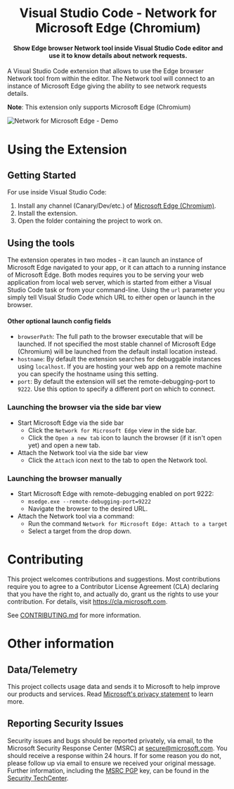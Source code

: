 <h1 align="center">
  <br>
  Visual Studio Code - Network for Microsoft Edge (Chromium)
  <br>
</h1>

<h4 align="center">Show Edge browser Network tool inside Visual Studio Code editor and use it to know details about network requests.</h4>

A Visual Studio Code extension that allows to use the Edge browser Network tool
from within the editor. The Network tool will connect to an instance of
Microsoft Edge giving the ability to see network requests details.

**Note**: This extension only supports Microsoft Edge (Chromium)

![Network for Microsoft Edge - Demo](demo.gif)

# Using the Extension

## Getting Started

For use inside Visual Studio Code:

1. Install any channel (Canary/Dev/etc.) of
   [Microsoft Edge (Chromium)](https://aka.ms/edgeinsider).
1. Install the extension.
1. Open the folder containing the project to work on.

## Using the tools

The extension operates in two modes - it can launch an instance of Microsoft
Edge navigated to your app, or it can attach to a running instance of Microsoft
Edge. Both modes requires you to be serving your web application from local web
server, which is started from either a Visual Studio Code task or from your
command-line. Using the `url` parameter you simply tell Visual Studio Code which
URL to either open or launch in the browser.

#### Other optional launch config fields

-   `browserPath`: The full path to the browser executable that will be
    launched. If not specified the most stable channel of Microsoft Edge
    (Chromium) will be launched from the default install location instead.
-   `hostname`: By default the extension searches for debuggable instances using
    `localhost`. If you are hosting your web app on a remote machine you can
    specify the hostname using this setting.
-   `port`: By default the extension will set the remote-debugging-port to
    `9222`. Use this option to specify a different port on which to connect.

### Launching the browser via the side bar view

-   Start Microsoft Edge via the side bar
    -   Click the `Network for Microsoft Edge` view in the side bar.
    -   Click the `Open a new tab` icon to launch the browser (if it isn't open
        yet) and open a new tab.
-   Attach the Network tool via the side bar view
    -   Click the `Attach` icon next to the tab to open the Network tool.

### Launching the browser manually

-   Start Microsoft Edge with remote-debugging enabled on port 9222:
    -   `msedge.exe --remote-debugging-port=9222`
    -   Navigate the browser to the desired URL.
-   Attach the Network tool via a command:
    -   Run the command `Network for Microsoft Edge: Attach to a target`
    -   Select a target from the drop down.

# Contributing

This project welcomes contributions and suggestions. Most contributions require
you to agree to a Contributor License Agreement (CLA) declaring that you have
the right to, and actually do, grant us the rights to use your contribution. For
details, visit https://cla.microsoft.com.

See
[CONTRIBUTING.md](https://github.com/microsoft/vscode-edge-devtools-network/blob/master/CONTRIBUTING.md)
for more information.

# Other information

## Data/Telemetry

This project collects usage data and sends it to Microsoft to help improve our
products and services. Read
[Microsoft's privacy statement](https://privacy.microsoft.com/en-US/privacystatement)
to learn more.

## Reporting Security Issues

Security issues and bugs should be reported privately, via email, to the
Microsoft Security Response Center (MSRC) at
[secure@microsoft.com](mailto:secure@microsoft.com). You should receive a
response within 24 hours. If for some reason you do not, please follow up via
email to ensure we received your original message. Further information,
including the [MSRC PGP](https://technet.microsoft.com/en-us/security/dn606155)
key, can be found in the
[Security TechCenter](https://technet.microsoft.com/en-us/security/default).
